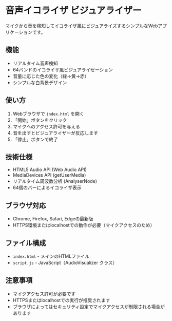 # 音声イコライザ ビジュアライザー

マイクから音を検知してイコライザ風にビジュアライズするシンプルなWebアプリケーションです。

## 機能

- リアルタイム音声検知
- 64バンドのイコライザ風ビジュアライゼーション
- 音量に応じた色の変化（緑→黄→赤）
- シンプルな白背景デザイン

## 使い方

1. Webブラウザで `index.html` を開く
2. 「開始」ボタンをクリック
3. マイクへのアクセス許可を与える
4. 音を出すとビジュアライザーが反応します
5. 「停止」ボタンで終了

## 技術仕様

- HTML5 Audio API (Web Audio API)
- MediaDevices API (getUserMedia)
- リアルタイム周波数分析 (AnalyserNode)
- 64個のバーによるイコライザ表示

## ブラウザ対応

- Chrome, Firefox, Safari, Edgeの最新版
- HTTPS環境またはlocalhostでの動作が必要（マイクアクセスのため）

## ファイル構成

- `index.html` - メインのHTMLファイル
- `script.js` - JavaScript（AudioVisualizer クラス）

## 注意事項

- マイクアクセス許可が必要です
- HTTPSまたはlocalhostでの実行が推奨されます
- ブラウザによってはセキュリティ設定でマイクアクセスが制限される場合があります
